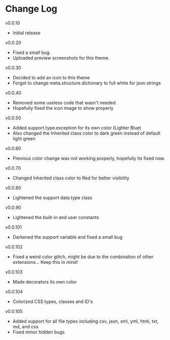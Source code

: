# Change Log

v0.0.10
- Initial release

v0.0.20
- Fixed a small bug.
- Uploaded preview screenshots for this theme.

v0.0.30
- Decided to add an icon to this theme
- Forgot to change meta.structure.dictionary to full white for json strings

v0.0.40
- Removed some useless code that wasn't needed
- Hopefully fixed the icon image to show properly

v0.0.50
- Added support.type.exception for its own color (Lighter Blue)
- Also changed the Inherited class color to dark green instead of default light green

v0.0.60
- Previous color change was not working properly, hopefully its fixed now.

v0.0.70
- Changed Inherited class color to Red for better visibility

v0.0.80
- Lightened the support data type class

v0.0.90
- Lightened the built-in and user constants

v0.0.101
- Darkened the support variable and fixed a small bug

v0.0.102
- Fixed a weird color glitch, might be due to the combination of other extensions... Keep this in mind!

v0.0.103
- Made decorators its own color

v0.0.104
- Colorized CSS types, classes and ID's

v0.0.105
- Added support for all file types including csv, json, xml, yml, html, txt, md, and css
- Fixed minor hidden bugs
